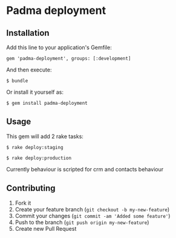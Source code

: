 # Padma deployment

## Installation

Add this line to your application's Gemfile:

    gem 'padma-deployment', groups: [:development]

And then execute:

    $ bundle

Or install it yourself as:

    $ gem install padma-deployment

## Usage

This gem will add 2 rake tasks:

    $ rake deploy:staging

    $ rake deploy:production

Currently behaviour is scripted for crm and contacts behaviour

## Contributing

1. Fork it
2. Create your feature branch (`git checkout -b my-new-feature`)
3. Commit your changes (`git commit -am 'Added some feature'`)
4. Push to the branch (`git push origin my-new-feature`)
5. Create new Pull Request
